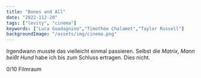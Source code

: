 ```yaml
---
title: "Bones and All"
date: "2022-112-20"
tags: ["levity", "cinema"]
keywords: ["Luca Guadagnino","Timothée Chalamet","Taylor Russell"]
backgroundImage: "/assets/img/cinema.png"
---
```

Irgendwann musste das vielleicht einmal passieren. Selbst die *Matrix*, *Mann beißt Hund* habe ich bis zum Schluss ertragen. Dies nicht.

0/10
Filmraum